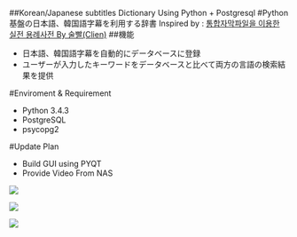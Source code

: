 ##Korean/Japanese subtitles Dictionary Using Python + Postgresql
#Python基盤の日本語、韓国語字幕を利用する辞書
Inspired by : [통합자막파일을 이용한 실전 용례사전 By 술빨(Clien)](http://clien.net/cs2/bbs/board.php?bo_table=lecture&wr_id=290229&sca=&sfl=wr_name%2C1&stx=%EC%88%A0%EB%B9%A8)
##機能
 * 日本語、韓国語字幕を自動的にデータベースに登録
 * ユーザーが入力したキーワードをデータベースと比べて両方の言語の検索結果を提供

#Enviroment & Requirement
 * Python 3.4.3
 * PostgreSQL 
 * psycopg2
 
#Update Plan
 * Build GUI using PYQT
 * Provide Video From NAS
 
![](http://portfolio.jongyoonb.space/jp/wp-content/uploads/sites/2/2016/09/j1.png)

![](http://portfolio.jongyoonb.space/jp/wp-content/uploads/sites/2/2016/09/j2-1.png)

![](http://portfolio.jongyoonb.space/jp/wp-content/uploads/sites/2/2016/09/j3.png)
